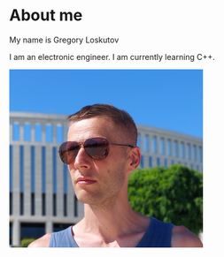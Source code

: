 # About me
My name is Gregory Loskutov

I am an electronic engineer. I am currently learning C++.

![me](avatar.jpg)
